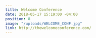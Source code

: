 ```yaml
---
title: Welcome Conference
date: 2018-05-17 15:19:00 -04:00
position: 8
image: "/uploads/WELCOME_CONF.jpg"
link: http://thewelcomeconference.com/
---
```


